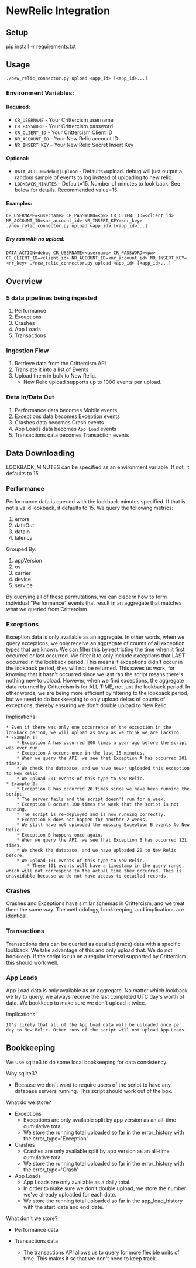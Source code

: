 # NewRelic Integration
## Setup

pip install -r requirements.txt

## Usage

`./new_relic_connector.py upload <app_id> [<app_id>...]`

### Environment Variables: 
#### Required:
* `CR_USERNAME` - Your Crittercism username 
* `CR_PASSWORD` - Your Crittercism password 
* `CR_CLIENT_ID` - Your Crittercism Client ID
* `NR_ACCOUNT_ID` - Your New Relic account ID 
* `NR_INSERT_KEY` - Your New Relic Secret Insert Key 

#### Optional:
* `DATA_ACTION=debug|upload` - Defaults=upload. debug will just output a random sample of events to log instead of uploading to new relic. 
* `LOOKBACK_MINUTES` - Default=15. Number of minutes to look back. See below for details. Recommended value=15. 

#### Examples:

`CR_USERNAME=<username> CR_PASSWORD=<pw> CR_CLIENT_ID=<client_id> NR_ACCOUNT_ID=<nr_account_id> NR_INSERT_KEY=<nr_key> ./new_relic_connector.py upload <app_id> [<app_id>...]` 

##### Dry run with no upload:

`DATA_ACTION=debug CR_USERNAME=<username> CR_PASSWORD=<pw> CR_CLIENT_ID=<client_id> NR_ACCOUNT_ID=<nr_account_id> NR_INSERT_KEY=<nr_key> ./new_relic_connector.py upload <app_id> [<app_id>...]`

## Overview

### 5 data pipelines being ingested
1. Performance 
2. Exceptions
3. Crashes
4. App Loads
5. Transactions

### Ingestion Flow
1. Retrieve data from the Crittercism API
1. Translate it into a list of Events
1. Upload them in bulk to New Relic.
    * New Relic upload supports up to 1000 events per upload.

### Data In/Data Out
1. Performance data becomes Mobile events
1. Exceptions data becomes Exception events
1. Crashes data becomes Crash events
1. App Loads data becomes `App Load` events
1. Transactions data becomes Transaction events

## Data Downloading
LOOKBACK_MINUTES can be specified as an environment variable. If not, it defaults to 15.

### Performance
Performance data is queried with the lookback minutes specified. If that is not a valid lookback, it defaults to 15.
We query the following metrics:

1. errors
1. dataOut
1. dataIn
1. latency

Grouped By:

1. appVersion
1. os
1. carrier
1. device
1. service

By querying all of these permutations, we can discern how to form individual "Performance" events that result in an aggregate that matches what we queried from Crittercism.

### Exceptions

Exception data is only available as an aggregate. 
In other words, when we query exceptions, we only receive an aggregate of counts of all exception types that are known. 
We can filter this by restricting the time when it first occurred or last occurred.
We filter it to only include exceptions that LAST occurred in the lookback period. 
This means if exceptions didn't occur in the lookback period, they will not be returned. 
This saves us work, for knowing that it hasn't occurred since we last ran the script means there's nothing new to upload.
However, when we find exceptions, the aggregate data returned by Crittercism is for ALL TIME, not just the lookback period. 
In other words, we are being more efficient by filtering to the lookback period, but we need to do bookkeeping to 
only upload deltas of counts of exceptions, thereby ensuring we don't double upload to New Relic.

Implications:

    * Even if there was only one occurrence of the exception in the lookback period, we will upload as many as we think we are lacking.
    * Example 1: 
        * Exception A has occurred 200 times a year ago before the script was ever run.
        * Exception A occurs once in the last 15 minutes. 
        * When we query the API, we see that Exception A has occurred 201 times.
        * We check the database, and we have never uploaded this exception to New Relic.
        * We upload 201 events of this type to New Relic.
    * Example 2:
        * Exception B has occurred 20 times since we have been running the script. 
        * The server fails and the script doesn't run for a week.
        * Exception B occurs 100 times the week that the script is not running. 
        * The script is re-deployed and is now running correctly. 
        * Exception B does not happen for another 2 weeks. 
        * We still have not uploaded the missing Exception B events to New Relic.
        * Exception B happens once again.
        * When we query the API, we see that Exception B has occurred 121 times.
        * We check the database, and we have uploaded 20 to New Relic before.
        * We upload 101 events of this type to New Relic.
            * These 101 events will have a timestamp in the query range, which will not correspond to the actual time they occurred. This is unavoidable because we do not have access to detailed records.

### Crashes
Crashes and Exceptions have similar schemas in Crittercism, and we treat them the same way. The methodology, bookkeeping, and implications are identical.
 
### Transactions
Transactions data can be queried as detailed (trace) data with a specific lookback. 
We take advantage of this and only upload that. We do not bookkeep. 
If the script is run on a regular interval supported by Crittercism, this should work well.
 
### App Loads
App Load data is only available as an aggregate. 
No matter which lookback we try to query, we always receive the last completed UTC day's worth of data. 
We bookkeep to make sure we don't upload it twice.

Implications:

    It's likely that all of the App Load data will be uploaded once per day to New Relic. Other runs of the script will not upload App Loads.
 
## Bookkeeping 
We use sqlite3 to do some local bookkeeping for data consistency.

Why sqlite3? 

* Because we don't want to require users of the script to have any database servers running. This script should work out of the box.

What do we store?

* Exceptions
    * Exceptions are only available split by app version as an all-time cumulative total. 
    * We store the running total uploaded so far in the error_history with the error_type='Exception'
* Crashes
    * Crashes are only available split by app version as an all-time cumulative total. 
    * We store the running total uploaded so far in the error_history with the error_type='Crash'
* App Loads
    * App Loads are only available as a daily total. 
    * In order to make sure we don't double upload, we store the number we've already uploaded for each date.
    * We store the running total uploaded so far in the app_load_history with the start_date and end_date.

What don't we store?

* Performance data

* Transactions data
    * The transactions API allows us to query for more flexible units of time. This makes it so that we don't need to keep track.
